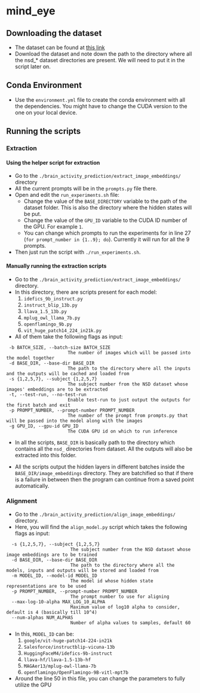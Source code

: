 # mind_eye

## Downloading the dataset

* The dataset can be found at [this link](https://drive.google.com/drive/folders/1lNlV7EKRidd4H-xWTs0kaIR-bHrAyxkq?usp=sharing)
* Download the dataset and note down the path to the directory where all the nsd_* dataset directories are present. We will need to put it in the script later on.

## Conda Environment

* Use the `environment.yml` file to create the conda environment with all the dependencies. You might have to change the CUDA version to the one on your local device.


## Running the scripts

### Extraction


#### Using the helper script for extraction

* Go to the `./brain_activity_prediction/extract_image_embeddings/` directory
* All the current prompts will be in the `prompts.py` file there.
* Open and edit the `run_experiments.sh` file:
    - Change the value of the `BASE_DIRECTORY` variable to the path of the dataset folder. This is also the directory where the hidden states will be put.
    - Change the value of the `GPU_ID` variable to the CUDA ID number of the GPU. For example `1`.
    - You can change which prompts to run the experiments for in line 27 (`for prompt_number in {1..9}; do`). Currently it will run for all the 9 prompts.
* Then just run the script with `./run_experiments.sh`.

#### Manually running the extraction scripts

* Go to the `./brain_activity_prediction/extract_image_embeddings/` directory.
* In this directory, there are scripts present for each model:
    1. `idefics_9b_instruct.py`
    2. `instruct_blip_13b.py`
    3. `llava_1.5_13b.py`
    4. `mplug_owl_llama_7b.py`
    5. `openflamingo_9b.py`
    6. `vit_huge_patch14_224_in21k.py`
* All of them take the following flags as input:
 ```
  -b BATCH_SIZE, --batch-size BATCH_SIZE
                        The number of images which will be passed into the model together
  -d BASE_DIR, --base-dir BASE_DIR
                        The path to the directory where all the inputs and the outputs will be cached and loaded from
  -s {1,2,5,7}, --subject {1,2,5,7}
                        The subject number from the NSD dataset whose images' embeddings are to be extracted
  -t, --test-run, --no-test-run
                        Enable test-run to just output the outputs for the first batch and exit
  -p PROMPT_NUMBER, --prompt-number PROMPT_NUMBER
                        The number of the prompt from prompts.py that will be passed into the model along with the images
  -g GPU_ID, --gpu-id GPU_ID
                        The CUDA GPU id on which to run inference
```
* In all the scripts, `BASE_DIR` is basically path to the directory which contains all the `nsd_` directories from dataset. All the outputs will also be extracted into this folder.

* All the scripts output the hidden layers in different batches inside the `BASE_DIR/image_embeddings` directory. They are batchified so that if there is a failure in between then the program can continue from a saved point automatically.

### Alignment

* Go to the `./brain_activity_prediction/align_image_embeddings/` directory.
* Here, you will find the `align_model.py` script which takes the following flags as input:
```
  -s {1,2,5,7}, --subject {1,2,5,7}
                        The subject number from the NSD dataset whose image embeddings are to be trained
  -d BASE_DIR, --base-dir BASE_DIR
                        The path to the directory where all the models, inputs and outputs will be stored and loaded from
  -m MODEL_ID, --model-id MODEL_ID
                        The model id whose hidden state representations are to be used
  -p PROMPT_NUMBER, --prompt-number PROMPT_NUMBER
                        The prompt number to use for aligning
  --max-log-10-alpha MAX_LOG_10_ALPHA
                        Maximum value of log10 alpha to consider, default is 4 (basically till 10^4)
  --num-alphas NUM_ALPHAS
                        Number of alpha values to samples, default 60
```
* In this, `MODEL_ID` can be:
    1. `google/vit-huge-patch14-224-in21k`
    2. `Salesforce/instructblip-vicuna-13b`
    3. `HuggingFaceM4/idefics-9b-instruct`
    4. `llava-hf/llava-1.5-13b-hf`
    5. `MAGAer13/mplug-owl-llama-7b`
    6. `openflamingo/OpenFlamingo-9B-vitl-mpt7b`
* Around the line 50 in this file, you can change the parameters to fully utilize the GPU
